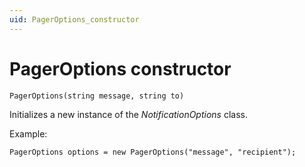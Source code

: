 ```yaml
---
uid: PagerOptions_constructor
---
```


# PagerOptions constructor

```txt
PagerOptions(string message, string to)
```

Initializes a new instance of the *NotificationOptions* class.

Example:

```txt
PagerOptions options = new PagerOptions("message", "recipient");
```
